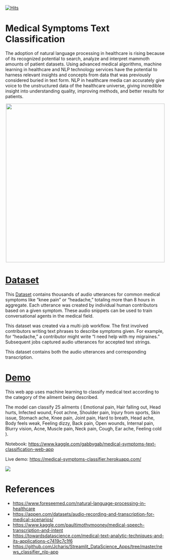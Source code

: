 [![Hits](https://hits.seeyoufarm.com/api/count/incr/badge.svg?url=https%3A%2F%2Fgithub.com%2Fgabbygab1233%2FMedical-Symptoms-Classifier&count_bg=%23A21B23&title_bg=%23115BB0&icon=&icon_color=%23E7E7E7&title=Medical+Symptoms+Classifier&edge_flat=true)](https://hits.seeyoufarm.com)

# Medical Symptoms Text Classification
The adoption of natural language processing in healthcare is rising because of its recognized potential to search, analyze and interpret mammoth amounts of patient datasets. Using advanced medical algorithms, machine learning in healthcare and NLP technology services have the potential to harness relevant insights and concepts from data that was previously considered buried in text form. NLP in healthcare media can accurately give voice to the unstructured data of the healthcare universe, giving incredible insight into understanding quality, improving methods, and better results for patients.

<p align="center">
<img src="https://www.ong2zero.org/en/files/2018/05/ehr-1476525_1280-1030x818.png" height=500/>
</p>


# [Dataset](https://www.kaggle.com/paultimothymooney/medical-speech-transcription-and-intent.)
This [Dataset](https://www.kaggle.com/paultimothymooney/medical-speech-transcription-and-intent) contains thousands of audio utterances for common medical symptoms like “knee pain” or “headache,” totaling more than 8 hours in aggregate. Each utterance was created by individual human contributors based on a given symptom. These audio snippets can be used to train conversational agents in the medical field.

This dataset was created via a multi-job workflow. The first involved contributors writing text phrases to describe symptoms given. For example, for “headache,” a contributor might write “I need help with my migraines.” Subsequent jobs captured audio utterances for accepted text strings.

This dataset contains both the audio utterances and corresponding transcription. 


   
  # [Demo](https://medical-symptoms-classifier.herokuapp.com/)
  
This web app uses machine learning to classify medical text according to the category of the ailment being described.

The model can classify 25 ailments ( Emotional pain, Hair falling out, Head hurts, Infected wound, Foot achne, Shoulder pain, Injury from sports, Skin issue, Stomach ache, Knee pain, Joint pain, Hard to breath, Head ache, Body feels weak, Feeling dizzy, Back pain, Open wounds, Internal pain, Blurry vision, Acne, Muscle pain, Neck pain, Cough, Ear ache, Feeling cold ).

  Notebook: https://www.kaggle.com/gabbygab/medical-symptoms-text-classification-web-app
  
  Live demo: https://medical-symptoms-classifier.herokuapp.com/
  
  ![](https://i.imgur.com/SJPzebD.png)

# References
* https://www.foreseemed.com/natural-language-processing-in-healthcare
* https://appen.com/datasets/audio-recording-and-transcription-for-medical-scenarios/
* https://www.kaggle.com/paultimothymooney/medical-speech-transcription-and-intent
* https://towardsdatascience.com/medical-text-analytic-techniques-and-its-applications-c7419c7c1f6
* https://github.com/Jcharis/Streamlit_DataScience_Apps/tree/master/news_classifier_nlp-app
